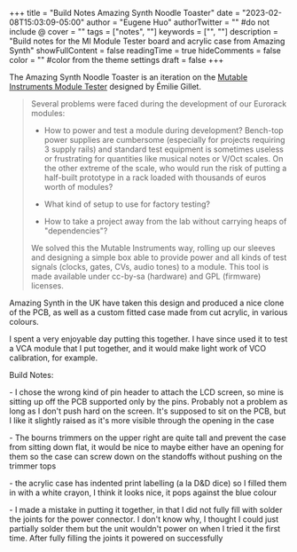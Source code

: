+++
title = "Build Notes Amazing Synth Noodle Toaster"
date = "2023-02-08T15:03:09-05:00"
author = "Eugene Huo"
authorTwitter = "" #do not include @
cover = ""
tags = ["notes", ""]
keywords = ["", ""]
description = "Build notes for the MI Module Tester board and acrylic case from Amazing Synth"
showFullContent = false
readingTime = true
hideComments = false
color = "" #color from the theme settings
draft = false
+++

The Amazing Synth Noodle Toaster is an iteration on the [Mutable Instruments Module Tester](https://pichenettes.github.io/mutable-instruments-diy-archive/module_tester/) designed by Émilie Gillet.

> Several problems were faced during the development of our Eurorack modules:
>
> - How to power and test a module during development? Bench-top power supplies are cumbersome (especially for projects requiring 3 supply rails) and standard test equipment is sometimes useless or frustrating for quantities like musical notes or V/Oct scales. On the other extreme of the scale, who would run the risk of putting a half-built prototype in a rack loaded with thousands of euros worth of modules?
>
> - What kind of setup to use for factory testing?
>
> - How to take a project away from the lab without carrying heaps of "dependencies"?
>
> We solved this the Mutable Instruments way, rolling up our sleeves and designing a simple box able to provide power and all kinds of test signals (clocks, gates, CVs, audio tones) to a module. This tool is made available under cc-by-sa (hardware) and GPL (firmware) licenses.

Amazing Synth in the UK have taken this design and produced a nice clone of the PCB, as well as a custom fitted case made from cut acrylic, in various colours.

I spent a very enjoyable day putting this together. I have since used it to test a VCA module that I put together, and it would make light work of VCO calibration, for example.

Build Notes:

\- I chose the wrong kind of pin header to attach the LCD screen, so mine is sitting up off the PCB supported only by the pins. Probably not a problem as long as I don't push hard on the screen. It's supposed to sit on the PCB, but I like it slightly raised as it's more visible through the opening in the case

\- The bourns trimmers on the upper right are quite tall and prevent the case from sitting down flat, it would be nice to maybe either have an opening for them so the case can screw down on the standoffs without pushing on the trimmer tops

\- the acrylic case has indented print labelling (a la D&D dice) so I filled them in with a white crayon, I think it looks nice, it pops against the blue colour

\- I made a mistake in putting it together, in that I did not fully fill with solder the joints for the power connector. I don't know why, I thought I could just partially solder them but the unit wouldn't power on when I tried it the first time. After fully filling the joints it powered on successfully

